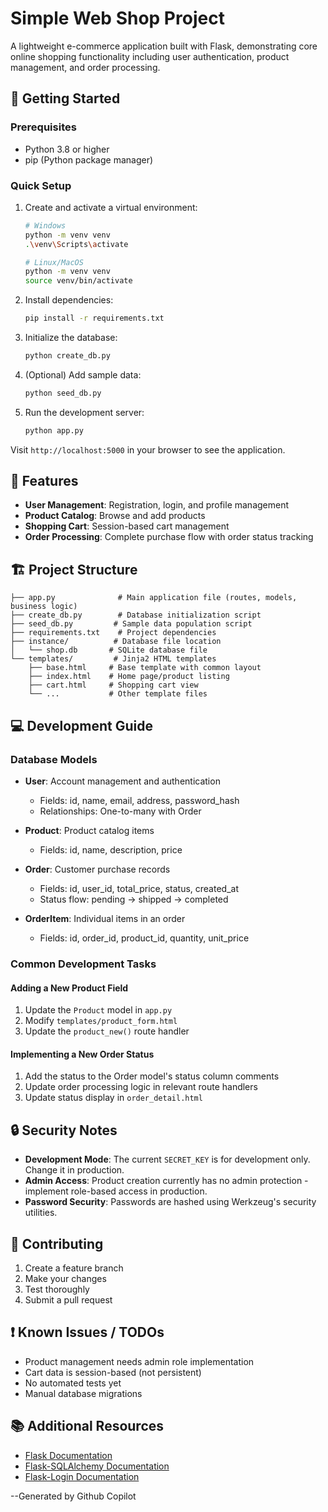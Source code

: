 # Simple Web Shop Project

A lightweight e-commerce application built with Flask, demonstrating core online shopping functionality including user authentication, product management, and order processing.

## 🚀 Getting Started

### Prerequisites
- Python 3.8 or higher
- pip (Python package manager)

### Quick Setup

1. Create and activate a virtual environment:
   ```bash
   # Windows
   python -m venv venv
   .\venv\Scripts\activate

   # Linux/MacOS
   python -m venv venv
   source venv/bin/activate
   ```

2. Install dependencies:
   ```bash
   pip install -r requirements.txt
   ```

3. Initialize the database:
   ```bash
   python create_db.py
   ```

4. (Optional) Add sample data:
   ```bash
   python seed_db.py
   ```

5. Run the development server:
   ```bash
   python app.py
   ```

Visit `http://localhost:5000` in your browser to see the application.

## 📱 Features

- **User Management**: Registration, login, and profile management
- **Product Catalog**: Browse and add products
- **Shopping Cart**: Session-based cart management
- **Order Processing**: Complete purchase flow with order status tracking

## 🏗 Project Structure

```
├── app.py              # Main application file (routes, models, business logic)
├── create_db.py        # Database initialization script
├── seed_db.py         # Sample data population script
├── requirements.txt    # Project dependencies
├── instance/          # Database file location
│   └── shop.db       # SQLite database file
└── templates/         # Jinja2 HTML templates
    ├── base.html     # Base template with common layout
    ├── index.html    # Home page/product listing
    ├── cart.html     # Shopping cart view
    └── ...           # Other template files
```

## 💻 Development Guide

### Database Models

- **User**: Account management and authentication
  - Fields: id, name, email, address, password_hash
  - Relationships: One-to-many with Order

- **Product**: Product catalog items
  - Fields: id, name, description, price

- **Order**: Customer purchase records
  - Fields: id, user_id, total_price, status, created_at
  - Status flow: pending → shipped → completed

- **OrderItem**: Individual items in an order
  - Fields: id, order_id, product_id, quantity, unit_price

### Common Development Tasks

#### Adding a New Product Field
1. Update the `Product` model in `app.py`
2. Modify `templates/product_form.html`
3. Update the `product_new()` route handler

#### Implementing a New Order Status
1. Add the status to the Order model's status column comments
2. Update order processing logic in relevant route handlers
3. Update status display in `order_detail.html`

## 🔒 Security Notes

- **Development Mode**: The current `SECRET_KEY` is for development only. Change it in production.
- **Admin Access**: Product creation currently has no admin protection - implement role-based access in production.
- **Password Security**: Passwords are hashed using Werkzeug's security utilities.

## 🤝 Contributing

1. Create a feature branch
2. Make your changes
3. Test thoroughly
4. Submit a pull request

## ❗ Known Issues / TODOs

- Product management needs admin role implementation
- Cart data is session-based (not persistent)
- No automated tests yet
- Manual database migrations

## 📚 Additional Resources

- [Flask Documentation](https://flask.palletsprojects.com/)
- [Flask-SQLAlchemy Documentation](https://flask-sqlalchemy.palletsprojects.com/)
- [Flask-Login Documentation](https://flask-login.readthedocs.io/)

--Generated by Github Copilot